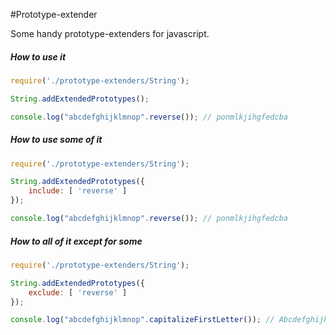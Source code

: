 #Prototype-extender

Some handy prototype-extenders for javascript.

##### How to use it
```javascript
require('./prototype-extenders/String');

String.addExtendedPrototypes();

console.log("abcdefghijklmnop".reverse()); // ponmlkjihgfedcba
```


##### How to use some of it
```javascript
require('./prototype-extenders/String');

String.addExtendedPrototypes({
    include: [ 'reverse' ]
});

console.log("abcdefghijklmnop".reverse()); // ponmlkjihgfedcba
```

##### How to all of it except for some
```javascript
require('./prototype-extenders/String');

String.addExtendedPrototypes({
    exclude: [ 'reverse' ]
});

console.log("abcdefghijklmnop".capitalizeFirstLetter()); // Abcdefghijklmnop
```

